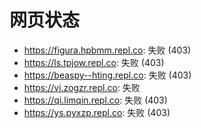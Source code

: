 # 网页状态
- https://figura.hpbmm.repl.co: 失败 (403)
- https://ls.tpjow.repl.co: 失败 (403)
- https://beaspy--hting.repl.co: 失败 (403)
- https://vi.zogzr.repl.co: 失败
- https://qi.limqin.repl.co: 失败 (403)
- https://ys.pyxzp.repl.co: 失败 (403)
